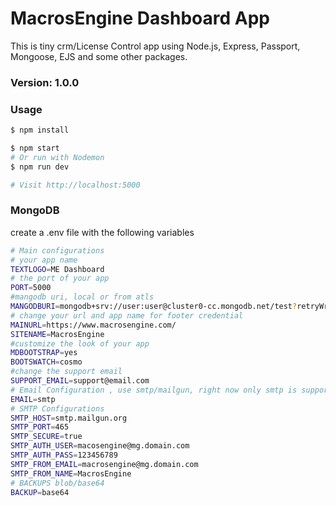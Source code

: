 # MacrosEngine Dashboard App

This is tiny crm/License Control app using Node.js, Express, Passport, Mongoose, EJS and some other packages.

### Version: 1.0.0

### Usage

```sh
$ npm install
```

```sh
$ npm start
# Or run with Nodemon
$ npm run dev

# Visit http://localhost:5000
```

### MongoDB

create a .env file with the following variables

```sh
# Main configurations
# your app name
TEXTLOGO=ME Dashboard
# the port of your app
PORT=5000
#mangodb uri, local or from atls
MANGODBURI=mongodb+srv://user:user@cluster0-cc.mongodb.net/test?retryWrites=true&w=majority
# change your url and app name for footer credential
MAINURL=https://www.macrosengine.com/
SITENAME=MacrosEngine
#customize the look of your app
MDBOOTSTRAP=yes
BOOTSWATCH=cosmo
#change the support email
SUPPORT_EMAIL=support@email.com
# Email Configuration , use smtp/mailgun, right now only smtp is supportted
EMAIL=smtp
# SMTP Configurations
SMTP_HOST=smtp.mailgun.org
SMTP_PORT=465
SMTP_SECURE=true
SMTP_AUTH_USER=macosengine@mg.domain.com
SMTP_AUTH_PASS=123456789
SMTP_FROM_EMAIL=macrosengine@mg.domain.com
SMTP_FROM_NAME=MacrosEngine
# BACKUPS blob/base64
BACKUP=base64

```
